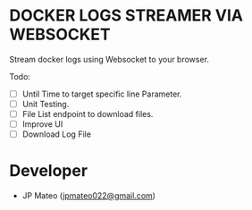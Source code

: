 # DOCKER LOGS STREAMER VIA WEBSOCKET

Stream docker logs using Websocket to your browser.

Todo:
- [ ] Until Time to target specific line Parameter.
- [ ] Unit Testing.
- [ ] File List endpoint to download files.
- [ ] Improve UI
- [ ] Download Log File

# Developer
- JP Mateo (jpmateo022@gmail.com)
